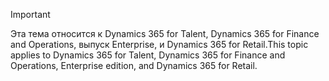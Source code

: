 > [!IMPORTANT]
> <span data-ttu-id="7e40a-101">Эта тема относится к Dynamics 365 for Talent, Dynamics 365 for Finance and Operations, выпуск Enterprise, и Dynamics 365 for Retail.</span><span class="sxs-lookup"><span data-stu-id="7e40a-101">This topic applies to Dynamics 365 for Talent, Dynamics 365 for Finance and Operations, Enterprise edition, and Dynamics 365 for Retail.</span></span> 
